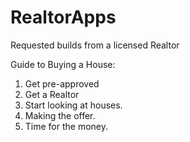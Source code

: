 # RealtorApps
Requested builds from a licensed Realtor


Guide to Buying a House:
1. Get pre-approved
2. Get a Realtor
3. Start looking at houses.
4. Making the offer. 
5. Time for the money. 
